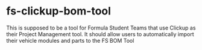 # fs-clickup-bom-tool
This is supposed to be a tool for Formula Student Teams that use Clickup as their Project Management tool. It should allow users to automatically import their vehicle modules and parts to the FS BOM Tool

